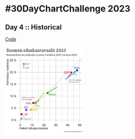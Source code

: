 # #30DayChartChallenge 2023

## Day 4 :: Historical

[Code](https://github.com/pyykkojuha/R/blob/main/30DayChartChallenge/2023_04.R)

<img src="https://raw.githubusercontent.com/pyykkojuha/R/main/30DayChartChallenge/30_2023_04.png" width="50%" alt="2023/04">
